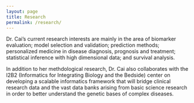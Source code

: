 ```yaml
---
layout: page
title: Research
permalink: /research/
---
```


Dr. Cai’s current research interests are mainly in the area of biomarker evaluation; model selection and validation; prediction methods; personalized medicine in disease diagnosis, prognosis and treatment; statistical inference with high dimensional data; and survival analysis.

In addition to her methdological research, Dr. Cai also collaborates with the I2B2 (Informatics for Integrating Biology and the Bedside) center on developing a scalable informatics framework that will bridge clinical research data and the vast data banks arising from basic science research in order to better understand the genetic bases of complex diseases.
